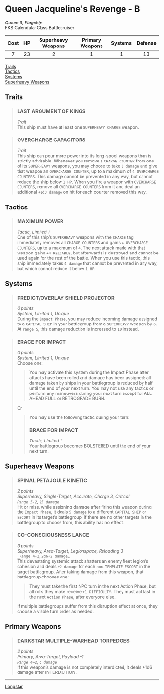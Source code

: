 # Queen Jacqueline's Revenge - B
_Queen B, Flagship_  
FKS Calendula-Class Battlecruiser  

|Cost|HP|Superheavy Weapons|Primary Weapons|Systems|Defense|
|:-:|:-:|:-:|:-:|:-:|:-:|
|7|23|2|1|1|13|

[Trails](#traits)  
[Tactics](#tactics)  
[Systems](#systems)  
[Superheavy Weapons](#superheavy-weapons)  

## Traits
> ### LAST ARGUMENT OF KINGS
> _Trait_  
> This ship must have at least one `SUPERHEAVY CHARGE` weapon.

> ### OVERCHARGE CAPACITORS
> _Trait_  
> This ship can pour more power into its long-spool weapons than is strictly advisable. Whenever you remove a `CHARGE COUNTER` from one of its `SUPERHEAVY` weapons, you may choose to take `1 damage` and give that weapon an `OVERCHARGE COUNTER`, up to a maximum of `4 OVERCHARGE COUNTERS`. This damage cannot be prevented in any way, but cannot reduce the ship below `1 HP`. When you fire a weapon with `OVERCHARGE COUNTERS`, remove all `OVERCHARGE COUNTERS` from it and deal an additional `+1d3 damage` on hit for each counter removed this way.

## Tactics
> ### MAXIMUM POWER
> _Tactic, Limited 1_  
> One of this ship’s `SUPERHEAVY` weapons with the `CHARGE` tag immediately removes all `CHARGE COUNTERS` and gains `4 OVERCHARGE COUNTERS`, up to a maximum of `4`. The next attack made with that weapon gains `+4 RELIABLE`, but afterwards is destroyed and cannot be used again for the rest of the battle. When you use this tactic, this ship immediately takes `4 damage` that cannot be prevented in any way, but which cannot reduce it below `1 HP`.

## Systems
> ### PREDICT/OVERLAY SHIELD PROJECTOR
> _0 points_  
> _System, Limited 1, Unique_  
> During the `Impact Phase`, you may reduce incoming damage assigned to a `CAPITAL SHIP` in your battlegroup from a `SUPERHEAVY` weapon by `6`. At `range 5`, this damage reduction is increased to `10` instead.

> ### BRACE FOR IMPACT
> _0 points_  
> _System, Limited 1, Unique_  
> Choose one:  
>
>> You may activate this system during the Impact Phase after attacks have been rolled and damage has been assigned: all damage taken by ships in your battlegroup is reduced by half until the end of your next turn. You may not use any tactics or perform any maneuvers during your next turn except for ALL AHEAD FULL or RETROGRADE BURN.
>
> Or
>
>> You may use the following tactic during your turn:
>> ### BRACE FOR IMPACT
>> _Tactic, Limited 1_  
>> Your battlegroup becomes BOLSTERED until the end of your next turn.

## Superheavy Weapons
> ### SPINAL PETAJOULE KINETIC
> _2 points_  
> _Superheavy, Single-Target, Accurate, Charge 3, Critical_  
> _`Range 5-2`, `15 damage`_  
> Hit or miss, while assigning damage after firing this weapon during the `Impact Phase`, it deals `5 damage` to a different `CAPITAL SHIP` or `ESCORT` in its target’s battlegroup. If there are no other targets in the battlegroup to choose from, this ability has no effect.

> ### CO-CONSCIOUSNESS LANCE
> _3 points_  
> _Superheavy, Area-Target, Legionspace, Reloading 3_  
> `_Range 4-2`, `2d6+2 damage`_  
> This devastating systemic attack shatters an enemy fleet legion’s cohesion and deals `+2 damage` for each `non-TEMPLATE ESCORT` in the target battlegroup. After taking damage from this weapon, that battlegroup chooses one:
>
>>They must take the first NPC turn in the next Action Phase, but all rolls they make receive `+1 DIFFICULTY`. They must act last in the next `Action Phase`, after everyone else.
>
> If multiple battlegroups suffer from this disruption effect at once, they choose a viable turn order as needed.

## Primary Weapons
> ### DARKSTAR MULTIPLE-WARHEAD TORPEDOES
> _2 points_  
> _Primary, Area-Target, Payload –1_  
> _`Range 4–2`, `6 damage`_  
> If this weapon’s damage is not completely interdicted, it deals +1d6 damage after INTERDICTION.

---
[Longstar](../longstar.md)
